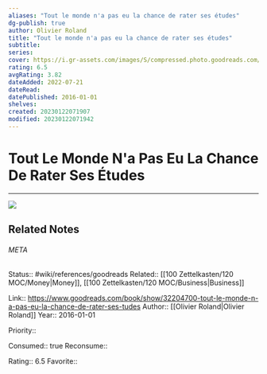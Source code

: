 ```yaml
---
aliases: "Tout le monde n'a pas eu la chance de rater ses études"
dg-publish: true
author: Olivier Roland
title: "Tout le monde n'a pas eu la chance de rater ses études"
subtitle: 
series: 
cover: https://i.gr-assets.com/images/S/compressed.photo.goodreads.com/books/1604063085l/32204700._SX318_.jpg
rating: 6.5
avgRating: 3.82
dateAdded: 2022-07-21
dateRead: 
datePublished: 2016-01-01
shelves: 
created: 20230122071907
modified: 20230122071942
---
```

# Tout Le Monde N'a Pas Eu La Chance De Rater Ses Études
---
![](https://i.gr-assets.com/images/S/compressed.photo.goodreads.com/books/1604063085l/32204700._SX318_.jpg)

## Related Notes




###### META
Status:: #wiki/references/goodreads
Related:: [[100 Zettelkasten/120 MOC/Money\|Money]], [[100 Zettelkasten/120 MOC/Business\|Business]]

Link:: https://www.goodreads.com/book/show/32204700-tout-le-monde-n-a-pas-eu-la-chance-de-rater-ses-tudes
Author:: [[Olivier Roland\|Olivier Roland]]
Year:: 2016-01-01

Priority:: 

Consumed:: true
Reconsume:: 

Rating:: 6.5
Favorite:: 
